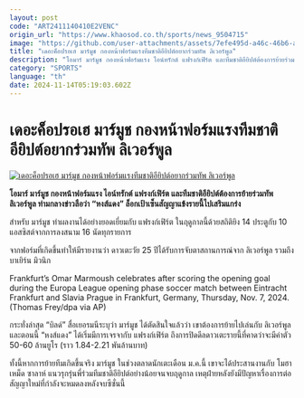 ```yaml
---
layout: post
code: "ART2411140410E2VENC"
origin_url: "https://www.khaosod.co.th/sports/news_9504715"
image: "https://github.com/user-attachments/assets/7efe495d-a46c-46b6-af3b-6876f84a4a06"
title: "เดอะค็อปรอเฮ มาร์มูช กองหน้าฟอร์มแรงทีมชาติอียิปต์อยากร่วมทัพ ลิเวอร์พูล"
description: "โอมาร์ มาร์มูช กองหน้าฟอร์มแรง ไอน์ทรักต์ แฟรงก์เฟิร์ต และทีมชาติอียิปต์ต้องการย้ายร่วมทัพ ลิเวอร์พูล ท่ามกลางข่าวลือว่า \"หงส์แดง\" ล็อกเป้าเซ็นสัญญาแข้งรายนี้ไปเสริมแกร่ง"
category: "SPORTS"
language: "th"
date: 2024-11-14T05:19:03.602Z
---
```


# เดอะค็อปรอเฮ มาร์มูช กองหน้าฟอร์มแรงทีมชาติอียิปต์อยากร่วมทัพ ลิเวอร์พูล

[![เดอะค็อปรอเฮ มาร์มูช กองหน้าฟอร์มแรงทีมชาติอียิปต์อยากร่วมทัพ ลิเวอร์พูล](https://www.khaosod.co.th/wpapp/uploads/2024/11/Omar-Marmoush-662222.jpg "เดอะค็อปรอเฮ มาร์มูช กองหน้าฟอร์มแรงทีมชาติอียิปต์อยากร่วมทัพ ลิเวอร์พูล")](https://www.khaosod.co.th/wpapp/uploads/2024/11/Omar-Marmoush-662222.jpg)

**โอมาร์ มาร์มูช กองหน้าฟอร์มแรง ไอน์ทรักต์ แฟรงก์เฟิร์ต และทีมชาติอียิปต์ต้องการย้ายร่วมทัพ ลิเวอร์พูล ท่ามกลางข่าวลือว่า “หงส์แดง” ล็อกเป้าเซ็นสัญญาแข้งรายนี้ไปเสริมแกร่ง**

สำหรับ มาร์มูช ทำผลงานได้อย่างยอดเยี่ยมกับ แฟรงก์เฟิร์ต ในฤดูกาลนี้ด้วยสถิติยิง 14 ประตูกับ 10 แอสซิสต์จากการลงสนาม 16 นัดทุกรายการ

จากฟอร์มที่เกิดขึ้นทำให้มีรายงานว่า ดาวเตะวัย 25 ปีได้รับการจับตาสถานการณ์จาก ลิเวอร์พูล รวมถึง บาเยิร์น มิวนิก

Frankfurt’s Omar Marmoush celebrates after scoring the opening goal during the Europa League opening phase soccer match between Eintracht Frankfurt and Slavia Prague in Frankfurt, Germany, Thursday, Nov. 7, 2024. (Thomas Frey/dpa via AP)



กระทั่งล่าสุด “บิลด์” สื่อเยอรมนีระบุว่า มาร์มูช ได้ตัดสินใจแล้วว่า เขาต้องการย้ายไปเล่นกับ ลิเวอร์พูล และตอนนี้ “หงส์แดง” ได้เริ่มมีการเจรจากับ แฟรงก์เฟิร์ต ถึงการปิดดีลดาวเตะรายนี้ที่คาดว่าจะมีค่าตัว 50-60 ล้านยูโร (ราว 1.84-2.21 พันล้านบาท)

ทั้งนี้หากการย้ายทีมเกิดขึ้นจริง มาร์มูช ในช่วงตลาดนักเตะเดือน ม.ค.นี้ เขาจะได้ประสานงานกับ โมฮาเหม็ด ซาลาห์ แนวรุกรุ่นพี่ร่วมทีมชาติอียิปต์อย่างน้อยจนจบฤดูกาล เหตุฝ่ายหลังยังมีปัญหาเรื่องการต่อสัญญาใหม่ที่กำลังจะหมดลงหลังจบซีซั่นนี้